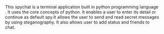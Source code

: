 This spychat is a terminal application built in python programming language .
It uses the core concepts of python.
It enables a user to enter its detail or continue as default spy.It allows the user to send and read secret messages by using steganography.
It also allows user to add status and friends to chat.